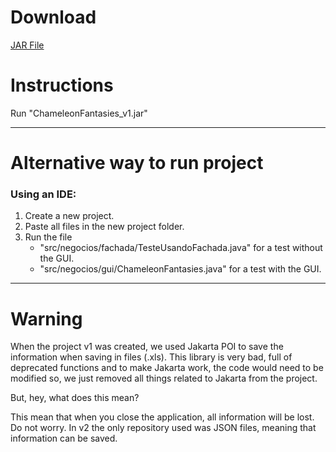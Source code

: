 # Download

[JAR File](https://cdn.rawgit.com/vsychen/chameleonfantasies/2739d9ec/v1/ChameleonFantasies_v1.jar)

# Instructions

Run "ChameleonFantasies_v1.jar"

---
# Alternative way to run project
### Using an IDE:

1. Create a new project.
2. Paste all files in the new project folder.
3. Run the file
   * "src/negocios/fachada/TesteUsandoFachada.java" for a test without the GUI.
   * "src/negocios/gui/ChameleonFantasies.java" for a test with the GUI.

---
# Warning

  When the project v1 was created, we used Jakarta POI to save the information when saving in files (.xls). This library is very bad, full of deprecated functions and to make Jakarta work, the code would need to be modified so, we just removed all things related to Jakarta from the project.

  But, hey, what does this mean?

  This mean that when you close the application, all information will be lost. Do not worry. In v2 the only repository used was JSON files, meaning that information can be saved.

